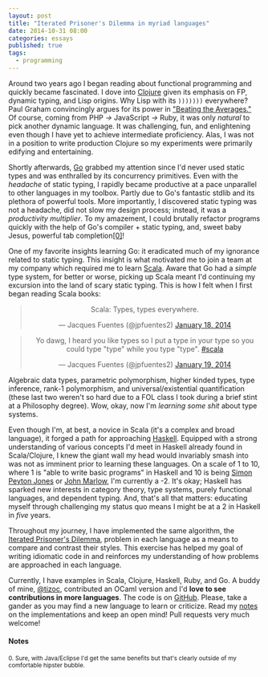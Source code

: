 ```yaml
---
layout: post
title: "Iterated Prisoner's Dilemma in myriad languages"
date: 2014-10-31 08:00
categories: essays
published: true
tags:
  - programming
---
```


Around two years ago I began reading about functional programming and quickly became fascinated.
I dove into [Clojure](http://clojure.org/) given its emphasis on FP, dynamic typing, and Lisp origins.
Why Lisp with its `)))))))` everywhere? Paul Graham convincingly argues for its power in ["Beating the Averages."](http://www.paulgraham.com/avg.html)
Of course, coming from PHP *->* JavaScript *->* Ruby, it was only *natural* to pick another dynamic language.
It was challenging, fun, and enlightening even though I have yet to achieve intermediate proficiency.
Alas, I was not in a position to write production Clojure so my experiments were primarily edifying and entertaining.

Shortly afterwards, [Go](http://golang.org/) grabbed my attention since I'd never used static types and was enthralled by its concurrency primitives.
Even with the *headache* of static typing, I rapidly became productive at a pace unparallel to other languages in my toolbox.
Partly due to Go's fantastic stdlib and its plethora of powerful tools.
More importantly, I discovered static typing was not a headache, did not slow my design process; instead, it was a *productivity multiplier*.
To my amazement, I could brutally refactor programs quickly with the help of Go's compiler + static typing, and, sweet baby Jesus, powerful tab completion[[0]](#java-note)!

One of my favorite insights learning Go: it eradicated much of my ignorance related to static typing.
This insight is what motivated me to join a team at my company which required me to learn [Scala](http://www.scala-lang.org/).
Aware that Go had a *simple* type system, for better or worse, picking up Scala meant I'd continuing my excursion into the land of scary static typing.
This is how I felt when I first began reading Scala books:

<blockquote class="twitter-tweet" align="center" lang="en"><p>Scala: Types, types everywhere.</p>&mdash; Jacques Fuentes (@jpfuentes2) <a href="https://twitter.com/jpfuentes2/status/424644926148997120">January 18, 2014</a></blockquote>
<script async src="//platform.twitter.com/widgets.js" charset="utf-8"></script>

<blockquote class="twitter-tweet" align="center" lang="en"><p>Yo dawg, I heard you like types so I put a type in your type so you could type &quot;type&quot; while you type &quot;type&quot;. <a href="https://twitter.com/hashtag/scala?src=hash">#scala</a></p>&mdash; Jacques Fuentes (@jpfuentes2) <a href="https://twitter.com/jpfuentes2/status/424751531205070848">January 19, 2014</a></blockquote>
<script async src="//platform.twitter.com/widgets.js" charset="utf-8"></script>

Algebraic data types, parametric polymorphism, higher kinded types, type inference, rank-1 polymorphism, and universal/existential quantification (these last two weren't so hard due to a FOL class I took during a brief stint at a Philosophy degree). Wow, okay, now I'm *learning some shit* about type systems.

Even though I'm, at best, a novice in Scala (it's a complex and broad language), it forged a path for approaching [Haskell](http://tryhaskell.org/).
Equipped with a strong understanding of various concepts I'd meet in Haskell already found in Scala/Clojure, I knew the giant wall my head would invariably smash into was not as imminent prior to learning these languages.
On a scale of 1 to 10, where 1 is "able to write basic programs" in Haskell and 10 is being [Simon Peyton Jones](http://research.microsoft.com/en-us/people/simonpj/) or [John Marlow](http://community.haskell.org/~simonmar/), I'm currently a -2.
It's okay; Haskell has sparked new interests in category theory, type systems, purely functional languages, and dependent typing.
And, that's all that matters: educating myself through challenging my status quo means I might be at a 2 in Haskell in *five* years.

Throughout my journey, I have implemented the same algorithm, the [Iterated Prisoner's Dilemma](http://en.wikipedia.org/wiki/Prisoner%27s_dilemma#The_iterated_prisoners.27_dilemma), problem in each language as a means to compare and contrast their styles.
This exercise has helped my goal of writing idiomatic code in and reinforces my understanding of how problems are approached in each language.

Currently, I have examples in Scala, Clojure, Haskell, Ruby, and Go. A buddy of mine, [@tizoc](https://github.com/tizoc), contributed an OCaml version and I'd **love to see contributions in more languages**. The code is on [GitHub](https://github.com/jpfuentes2/iterated-prisoners-dilemma). Please, take a gander as you may find a new language to learn or criticize. Read my [notes](https://github.com/jpfuentes2/iterated-prisoners-dilemma#notes) on the implementations and keep an open mind! Pull requests very much welcome!

#### Notes

<p id="java-note" class="note">
  <small>
    0. Sure, with Java/Eclipse I'd get the same benefits but that's clearly outside of my comfortable hipster bubble.
  </small>
</p>
